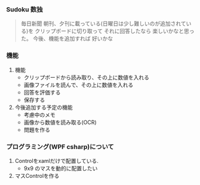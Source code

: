 ### Sudoku 数独
 > 毎日新聞 朝刊、夕刊に載っている(日曜日は少し難しいのが追加されている)を
 > クリップボードに切り取って それに回答したなら 楽しいかなと思った。
 > 今後、機能を追加すれば 好いかな

### 機能
 1. 機能  
    - クリップボードから読み取り、その上に数値を入れる
    - 画像ファイルを読んで、その上に数値を入れる
    - 回答を評価する
    - 保存する
 2. 今後追加する予定の機能
    - 考慮中のメモ
    - 画像から数値を読み取る(OCR)
    - 問題を作る

### プログラミング(WPF csharp)について
 1. Controlをxamlだけで配置している.
    - 9x9 のマスを動的に配置したい
 2. マスControlを作る
